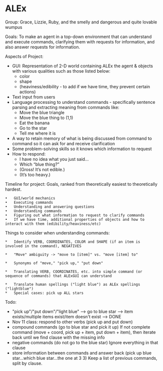 ALEx
====
Group: Grace, Lizzie, Ruby, and the smelly and dangerous and quite lovable wumpus

Goals: 
To make an agent in a top-down environment that can understand and execute commands, clarifying them with requests for information, and also answer requests for information. 

Aspects of Project: 
* GUI: Representation of 2-D world containing ALEx the agent & objects with various qualities such as those listed below:
  * color
  * shape
  * (heaviness/edibility - to add if we have time, they prevent certain actions)
* Text input from users
* Language processing to understand commands - specifically sentence parsing and extracting meaning from commands like:
  * Move the blue triangle
  * Move the blue thing to (1,1)
  * Eat the banana
  * Go to the star
  * Tell me where it is
* A way to retain memory of what is being discussed from command to command so it can ask for and receive clarification
* Some problem-solving skills so it knows which information to request
* How to respond:
  * I have no idea what you just said...
  * Which “blue thing?”
  * (Gross! It’s not edible.)
  * (It’s too heavy.)
  
Timeline for project:
Goals, ranked from theoretically easiest to theoretically hardest.

	•	GUI/world mechanics 
	•	Executing commands 
	•	Understanding and answering questions 
	•	Understanding commands 
	•	Figuring out what information to request to clarify commands 
	•	If we have time, additional properties of objects and how to interact with them (edibility/heaviness/etc)

Things to consider when understanding commands:

	*	Identify VERB, COORDINATES, COLOR and SHAPE (if an item is involved in the command), NEGATIVES

	*	"Move" ambiguity -> "move to [item]" vs. "move [item] to"

	*	Synonyms of "move," "pick up," "put down"

	*	Translating VERB, COORDINATES, etc. into simple command (or sequence of commands) that ALExGUI can understand

	*	Translate human spellings ("light blue") as ALEx spellings ("lightblue")
	*	Special cases: pick up ALL stars

Todo: 

*  "pick up"/"put down"/"light blue" --> go to blue star --> item exists/multiple items exist/item doesn't exist --> DONE 
*  Nov 11 class: respond to other verbs (pick up and put down)
* compound commands (go to blue star and pick it up) If not complete command (move + coord, pick up + item, put down + item), then iterate back until we find clause with the missing info
* negative commands (do not go to the blue star) Ignore everything in that clause 
* store information between commands and answer back (pick up blue star...which blue star...the one at 3 3) Keep a list of previous commands, split by clause. 
